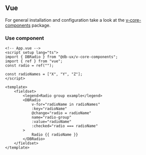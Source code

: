 ## Vue

For general installation and configuration take a look at the [v-core-components](https://www.npmjs.com/package/@db-ux/v-core-components) package.

### Use component

```vue App.vue
<!-- App.vue -->
<script setup lang="ts">
import { DBRadio } from "@db-ux/v-core-components";
import { ref } from "vue";
const radio = ref("");

const radioNames = ["X", "Y", "Z"];
</script>

<template>
	<fieldset>
		<legend>Radio group example</legend>
		<DBRadio
			v-for="radioName in radioNames"
			:key="radioName"
			@change="radio = radioName"
			name="radio-group"
			:value="radioName"
			:checked="radio === radioName"
		>
			Radio {{ radioName }}
		</DBRadio>
	</fieldset>
</template>
```

